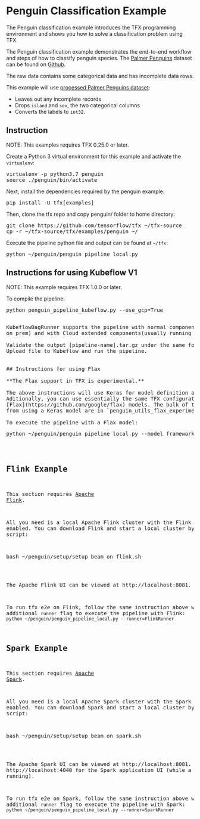 # Penguin Classification Example

The Penguin classification example introduces the TFX programming
environment and shows you how to solve a classification problem using
TFX.

The Penguin classification example demonstrates the end-to-end workflow
and steps of how to classify penguin species.
The [Palmer Penguins](https://allisonhorst.github.io/palmerpenguins/articles/intro.html) dataset can be found on [Github](https://github.com/allisonhorst/palmerpenguins).

The raw data contains some categorical data and has incomplete data rows.

This example will use
[processed Palmer Penguins dataset](https://storage.googleapis.com/download.tensorflow.org/data/palmer_penguins/penguins_processed.csv):
* Leaves out any incomplete records
* Drops `island` and `sex`, the two categorical columns
* Converts the labels to `int32`.

## Instruction

NOTE: This examples requires TFX 0.25.0 or later.

Create a Python 3 virtual environment for this example and activate the
`virtualenv`:

<pre class="devsite-terminal devsite-click-to-copy">
virtualenv -p python3.7 penguin
source ./penguin/bin/activate
</pre>

Next, install the dependencies required by the penguin example:

<pre class="devsite-terminal devsite-click-to-copy">
pip install -U tfx[examples]
</pre>

Then, clone the tfx repo and copy penguin/ folder to home directory:

<pre class="devsite-terminal devsite-click-to-copy">
git clone https://github.com/tensorflow/tfx ~/tfx-source
cp -r ~/tfx-source/tfx/examples/penguin ~/
</pre>

Execute the pipeline python file and output can be found at `~/tfx`:

<pre class="devsite-terminal devsite-click-to-copy">
python ~/penguin/penguin_pipeline_local.py
</pre>

## Instructions for using Kubeflow V1

NOTE: This example requires TFX 1.0.0 or later.

To compile the pipeline:

<pre class="devsite-terminal devsite-click-to-copy">
python penguin_pipeline_kubeflow.py --use_gcp=True
<pre>

KubeflowDagRunner supports the pipeline with normal components(usually running
on prem) and with Cloud extended components(usually running on GCP).

Validate the output [pipeline-name].tar.gz under the same folder.
Upload file to Kubeflow and run the pipeline.


## Instructions for using Flax

**The Flax support in TFX is experimental.**

The above instructions will use Keras for model definition and training.
Aditionally, you can use essentially the same TFX configuration with
[Flax](https://github.com/google/flax) models. The bulk of the differences
from using a Keras model are in `penguin_utils_flax_experimental.py`.

To execute the pipeline with a Flax model:
<pre class="devsite-terminal devsite-click-to-copy">
python ~/penguin/penguin_pipeline_local.py --model_framework=flax_experimental
</pre>

## Flink Example

This section requires [Apache Flink](https://flink.apache.org/).

All you need is a local Apache Flink cluster with the Flink REST API enabled.
You can download Flink and start a local cluster by running the script:

<pre class="devsite-terminal devsite-click-to-copy">
bash ~/penguin/setup/setup_beam_on_flink.sh
</pre>

The Apache Flink UI can be viewed at http://localhost:8081.

To run tfx e2e on Flink, follow the same instruction above with additional
`runner` flag to execute the pipeline with Flink:
`python ~/penguin/penguin_pipeline_local.py --runner=FlinkRunner`

## Spark Example

This section requires [Apache Spark](https://spark.apache.org/).

All you need is a local Apache Spark cluster with the Spark REST API enabled.
You can download Spark and start a local cluster by running the script:

<pre class="devsite-terminal devsite-click-to-copy">
bash ~/penguin/setup/setup_beam_on_spark.sh
</pre>

The Apache Spark UI can be viewed at http://localhost:8081. Check
http://localhost:4040 for the Spark application UI (while a job is running).

To run tfx e2e on Spark, follow the same instruction above with additional
`runner` flag to execute the pipeline with Spark:
`python ~/penguin/penguin_pipeline_local.py --runner=SparkRunner`

